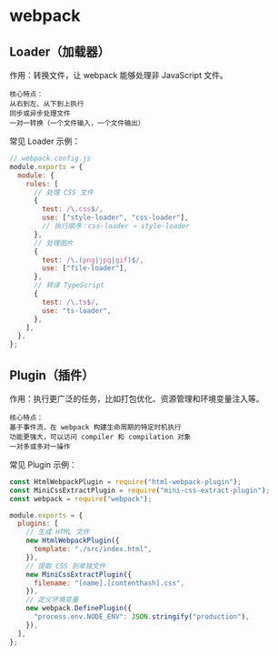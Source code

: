 # webpack



## Loader（加载器）

作用：转换文件，让 webpack 能够处理非 JavaScript 文件。

```tip
核心特点：
从右到左、从下到上执行
同步或异步处理文件
一对一转换（一个文件输入，一个文件输出）
```

常见 Loader 示例：

```js
// webpack.config.js
module.exports = {
  module: {
    rules: [
      // 处理 CSS 文件
      {
        test: /\.css$/,
        use: ["style-loader", "css-loader"],
        // 执行顺序：css-loader → style-loader
      },
      // 处理图片
      {
        test: /\.(png|jpg|gif)$/,
        use: ["file-loader"],
      },
      // 转译 TypeScript
      {
        test: /\.ts$/,
        use: "ts-loader",
      },
    ],
  },
};
```

## Plugin（插件）

作用：执行更广泛的任务，比如打包优化、资源管理和环境变量注入等。

```tip
核心特点：
基于事件流，在 webpack 构建生命周期的特定时机执行
功能更强大，可以访问 compiler 和 compilation 对象
一对多或多对一操作
```

常见 Plugin 示例：

```js
const HtmlWebpackPlugin = require("html-webpack-plugin");
const MiniCssExtractPlugin = require("mini-css-extract-plugin");
const webpack = require("webpack");

module.exports = {
  plugins: [
    // 生成 HTML 文件
    new HtmlWebpackPlugin({
      template: "./src/index.html",
    }),
    // 提取 CSS 到单独文件
    new MiniCssExtractPlugin({
      filename: "[name].[contenthash].css",
    }),
    // 定义环境变量
    new webpack.DefinePlugin({
      "process.env.NODE_ENV": JSON.stringify("production"),
    }),
  ],
};
```
